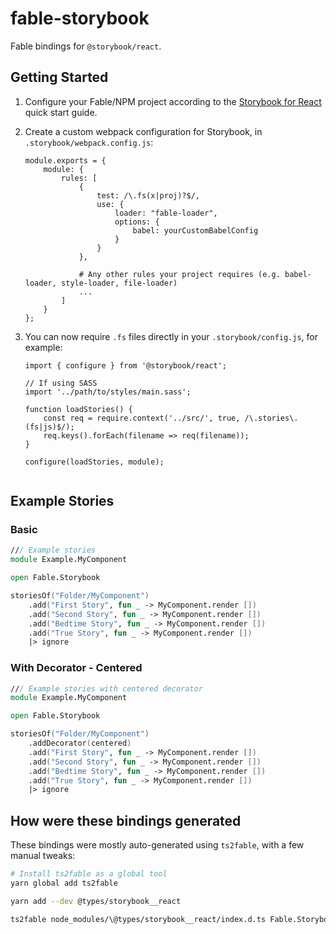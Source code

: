 # fable-storybook

Fable bindings for `@storybook/react`.

## Getting Started

1. Configure your Fable/NPM project according to the [Storybook for React](https://storybook.js.org/basics/guide-react/)
   quick start guide.

2. Create a custom webpack configuration for Storybook, in `.storybook/webpack.config.js`:

   ```
   module.exports = {
       module: {
           rules: [
               {
                   test: /\.fs(x|proj)?$/,
                   use: {
                       loader: "fable-loader",
                       options: {
                           babel: yourCustomBabelConfig
                       }
                   }
               },

               # Any other rules your project requires (e.g. babel-loader, style-loader, file-loader)
               ...
           ]
       }
   };

   ```

3. You can now require `.fs` files directly in your `.storybook/config.js`, for example:

    ```
    import { configure } from '@storybook/react';

    // If using SASS
    import '../path/to/styles/main.sass';

    function loadStories() {
        const req = require.context('../src/', true, /\.stories\.(fs|js)$/);
        req.keys().forEach(filename => req(filename));
    }

    configure(loadStories, module);


    ```

## Example Stories

### Basic

```fsharp
/// Example stories
module Example.MyComponent

open Fable.Storybook

storiesOf("Folder/MyComponent")
    .add("First Story", fun _ -> MyComponent.render [])
    .add("Second Story", fun _ -> MyComponent.render [])
    .add("Bedtime Story", fun _ -> MyComponent.render [])
    .add("True Story", fun _ -> MyComponent.render [])
    |> ignore
```

### With Decorator - Centered

```fsharp
/// Example stories with centered decorator
module Example.MyComponent

open Fable.Storybook

storiesOf("Folder/MyComponent")
    .addDecorator(centered)
    .add("First Story", fun _ -> MyComponent.render [])
    .add("Second Story", fun _ -> MyComponent.render [])
    .add("Bedtime Story", fun _ -> MyComponent.render [])
    .add("True Story", fun _ -> MyComponent.render [])
    |> ignore
```

## How were these bindings generated

These bindings were mostly auto-generated using `ts2fable`, with a few manual tweaks:

```bash
# Install ts2fable as a global tool
yarn global add ts2fable

yarn add --dev @types/storybook__react

ts2fable node_modules/\@types/storybook__react/index.d.ts Fable.Storybook.fs
```
